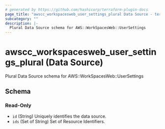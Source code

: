 ```yaml
---
# generated by https://github.com/hashicorp/terraform-plugin-docs
page_title: "awscc_workspacesweb_user_settings_plural Data Source - terraform-provider-awscc"
subcategory: ""
description: |-
  Plural Data Source schema for AWS::WorkSpacesWeb::UserSettings
---
```


# awscc_workspacesweb_user_settings_plural (Data Source)

Plural Data Source schema for AWS::WorkSpacesWeb::UserSettings



<!-- schema generated by tfplugindocs -->
## Schema

### Read-Only

- `id` (String) Uniquely identifies the data source.
- `ids` (Set of String) Set of Resource Identifiers.
